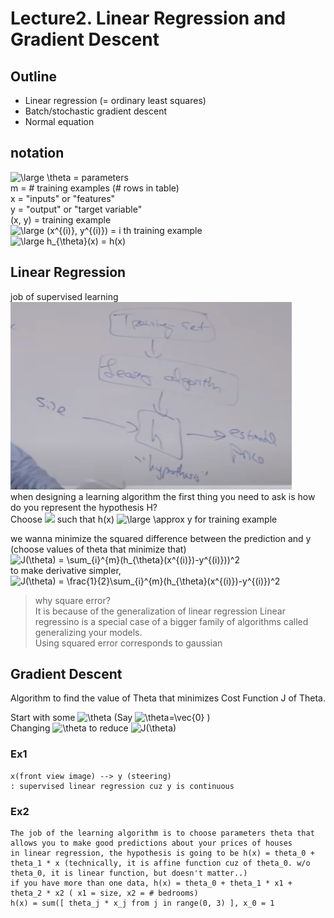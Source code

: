 # Lecture2. Linear Regression and Gradient Descent
## Outline
- Linear regression (= ordinary least squares)
- Batch/stochastic gradient descent
- Normal equation

## notation
<img src="https://latex.codecogs.com/gif.latex?\dpi{100}&space;\large&space;\theta" title="\large \theta" /> = parameters   
m = # training examples (# rows in table)   
x = "inputs" or "features"   
y = "output" or "target variable"   
(x, y) = training example    
<img src="https://latex.codecogs.com/gif.latex?\dpi{100}&space;\large&space;(x^{(i)},&space;y^{(i)})" title="\large (x^{(i)}, y^{(i)})" /> = i th training example  
<img src="https://latex.codecogs.com/gif.latex?\dpi{100}&space;\large&space;h_{\theta}(x)" title="\large h_{\theta}(x)" /> = h(x)  
## Linear Regression

job of supervised learning    
<img src="supervised_learning_process.png" width="450px" height="300px"></img>   
when designing a learning algorithm the first thing you need to ask is how do you represent the hypothesis H?   
Choose 
<img src="https://latex.codecogs.com/svg.latex?\Large&space;\theta" /> 
such that h(x) 
<img src="https://latex.codecogs.com/gif.latex?\dpi{100}&space;\large&space;\approx" title="\large \approx" /> 
y for training example      
   
we wanna minimize the squared difference between the prediction and y  (choose values of theta that minimize that) 
<img src="https://latex.codecogs.com/gif.latex?\dpi{100}&space;J(\theta)&space;=&space;\sum_{i}^{m}(h_{\theta}(x^{(i)})-y^{(i)}))^2" title="J(\theta) = \sum_{i}^{m}(h_{\theta}(x^{(i)})-y^{(i)}))^2" />  
to make derivative simpler,   
<img src="https://latex.codecogs.com/gif.latex?\dpi{100}&space;J(\theta)&space;=&space;\frac{1}{2}\sum_{i}^{m}(h_{\theta}(x^{(i)})-y^{(i)})^2" title="J(\theta) = \frac{1}{2}\sum_{i}^{m}(h_{\theta}(x^{(i)})-y^{(i)})^2" />    

> why square error?   
It is because of the generalization of linear regression
Linear regressino is a special case of a bigger family of algorithms called generalizing your models.   
Using squared error corresponds to gaussian

## Gradient Descent
Algorithm to find the value of Theta that minimizes Cost Function J of Theta.   
   
Start with some 
<img src="https://latex.codecogs.com/gif.latex?\dpi{100}&space;\theta" title="\theta" /> 
(Say 
<img src="https://latex.codecogs.com/gif.latex?\dpi{100}&space;\theta=\vec{0}" title="\theta=\vec{0}" />
)   
Changing 
<img src="https://latex.codecogs.com/gif.latex?\dpi{100}&space;\theta" title="\theta" />
to reduce <img src="https://latex.codecogs.com/gif.latex?\dpi{100}&space;J(\theta)" title="J(\theta)" />      



### Ex1
```
x(front view image) --> y (steering)
: supervised linear regression cuz y is continuous
```

### Ex2

```
The job of the learning algorithm is to choose parameters theta that allows you to make good predictions about your prices of houses
in linear regression, the hypothesis is going to be h(x) = theta_0 + theta_1 * x (technically, it is affine function cuz of theta_0. w/o theta_0, it is linear function, but doesn't matter..)
if you have more than one data, h(x) = theta_0 + theta_1 * x1 + theta_2 * x2 ( x1 = size, x2 = # bedrooms)
h(x) = sum([ theta_j * x_j from j in range(0, 3) ], x_0 = 1
```




